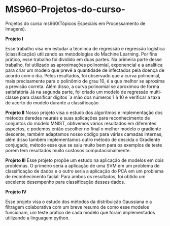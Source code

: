 # MS960-Projetos-do-curso-
Projetos do curso ms960(Tópicos Especiais em Processamento de Imagens).

**Projeto I**

 Esse trabalho visa em estudar a técninca de regressão e regressão
logística (classificação) utilizando as metodologias do Machine Learning. Por fins prático, esse trabalho foi dividido em duas partes. Na primeira parte desse trabalho, foi utilizado as aproximações polinomial,
exponencial e a analítica para criar um modelo que prevê a quantidade de infectados pela doença de acordo com o dia. Pelos resultados, foi observado que a
curva polinomial, mais precisamente para o polinômio de grau 10, é a que melhor se aproxima a previsão correta. Além disso, a curva polinomial se aproximou de forma satisfatória
Já na segunda parte, foi criado um modelo de regressão multi-classe para classificar dígitos `a mão dos números 1 à 10 e verificar a taxa de acerto do modelo durante a classificação

**Projeto II**
Nosso projeto visa o estudo dos algoritmos e implementação dos métodos deredes neurais e suas aplicações para reconhecimento de conjuntos do modelo
MNIST, obtivemos vários resultados em diferentes aspectos, e podemos então escolher no final o melhor modelo o gradiente descente, também adaptamos
nosso código para várias camadas internas, além disso também implementamos outro método de descida o Gradiente conjugado, método esse que se saiu muito
bem para os exemplos de teste porem tem resultados muito custosos computacionalmente.

**Projeto III**
Esse projeto propõe um estudo na aplicação de modelos em dois problemas. O primeiro seria a aplicação de uma SVM em um problema de classificação de dados e o outro seria a 
aplicação do PCA em um problema de reconhecimento facial. Para ambos os resultados, foi obtido um excelente desempenho para classificação desses dados.

**Projeto IV**

Esse projeto visa o estudo dos métodos da distribuição Gaussiana e a filtragem colaborativa com um breve resumo de como esse modelos funcionam, um teste prático de cada modelo que foram implementados
utilizando a linguagem python.
